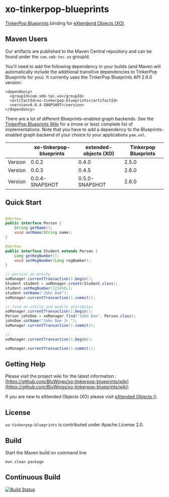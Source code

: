 xo-tinkerpop-blueprints
=======================

[TinkerPop Blueprints](https://github.com/tinkerpop/blueprints/wiki) binding for [eXtendend Objects (XO)](https://github.com/buschmais/extended-objects).

Maven Users
-----------

Our artifacts are published to the Maven Central repository and can be found under the ``com.smb-tec.xo`` groupId.

You'll need to add the following dependency in your builds (and Maven will automatically include the additional transitive dependencies to TinkerPop Blueprints for you). It currently uses the TinkerPop Blueprints API 2.6.0 version:

    <dependency>
      <groupId>com.smb-tec.xo</groupId>
      <artifactId>xo-tinkerpop-blueprints</artifactId>
      <version>0.0.4-SNAPSHOT</version>
    </dependency>

There are a lot of different Blueprints-enabled graph backends. See the [TinkerPop Blueprints Wiki](https://github.com/tinkerpop/blueprints/wiki) for a (more or less) complete list of implementations. Note that you have to add a dependency to the Blueprints-enabled graph backend of your choice to your applications ``pom.xml``.


|         | xo-tinkerpop-blueprints|extended-objects (XO)|Tinkerpop Blueprints|
|---------|------------------------|---------------------|--------------------|
| Version | 0.0.2                  | 0.4.0               | 2.5.0              |
| Version | 0.0.3                  | 0.4.5               | 2.6.0              |
| Version | 0.0.4-SNAPSHOT         | 0.5.0-SNAPSHOT      | 2.6.0              |

Quick Start
-----------

```java

@Vertex
public interface Person {
    String getName();
    void setName(String name);
}

@Vertex
public interface Student extends Person {
    Long getRegNumber();
    void setRegNumber(Long regNumber);
}

// persist an entity
xoManager.currentTransaction().begin();
Student student = xoManager.create(Student.class);
student.setRegNumber(123456L);
student.setName("John Doe");
xoManager.currentTransaction().commit();

// find an entity and modify attributes
xoManager.currentTransaction().begin();
Person johnDoe = xoManager.find("John Doe", Person.class);
johnDoe.setName("John Doe Jr.");
xoManager.currentTransaction().commit();

//
xoManager.currentTransaction().begin();

xoManager.currentTransaction().commit();
```


Getting Help
------------

Please visit the project wiki for the latest information : [https://github.com/BluWings/xo-tinkerpop-blueprints/wiki](https://github.com/BluWings/xo-tinkerpop-blueprints/wiki)

If you are new to eXtended Objects (XO) please visit [eXtended Objects ()](https://github.com/buschmais/extended-objects).

License
-------

``xo-tinkerpop-blueprints`` is contributed under Apache License 2.0.

Build
-----

Start the Maven build on command line

    mvn clean package

Continuous Build
----------------

[![Build Status](https://secure.travis-ci.org/SMB-TEC/xo-tinkerpop-blueprints.png)](http://travis-ci.org/SMB-TEC/xo-tinkerpop-blueprints)